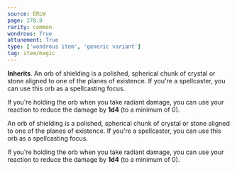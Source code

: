 ```yaml
---
source: ERLW
page: 278.0
rarity: common
wondrous: True
attunement: True
type: ['wondrous item', 'generic variant']
tag: item/magic
---
```


**Inherits**. An orb of shielding is a polished, spherical chunk of crystal or stone aligned to one of the planes of existence. If you're a spellcaster, you can use this orb as a spellcasting focus.

If you're holding the orb when you take radiant damage, you can use your reaction to reduce the damage by **1d4** (to a minimum of 0).


An orb of shielding is a polished, spherical chunk of crystal or stone aligned to one of the planes of existence. If you're a spellcaster, you can use this orb as a spellcasting focus.

If you're holding the orb when you take radiant damage, you can use your reaction to reduce the damage by **1d4** (to a minimum of 0).


